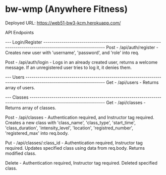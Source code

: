 # bw-wmp (Anywhere Fitness)

Deployed URL: https://web51-bw3-kcm.herokuapp.com/

API Endpoints

--- Login/Register -------------------------------------------------------------------------------------------------------------
Post - /api/auth/register - Creates new user with 'username', 'password', and 'role' into req.

Post - /api/auth/login - Logs in an already created user, returns a welcome message. If an unregistered user tries to log it, it denies them.


--- Users ----------------------------------------------------------------------------------------------------------------------
Get - /api/users - Returns array of users.

--- Classes --------------------------------------------------------------------------------------------------------------------
Get - /api/classes - Returns array of classes.

Post - /api/classes - Authentication required, and Instructor tag required. Creates a new class with 'class_name', 'class_type', 'start_time', 'class_duration', 'intensity_level', 'location', 'registred_number', 'registered_max' into req.body.

Put - /api/classes/:class_id - Authentication required, Instructor tag required. Updates specified class using data from req.body. Returns modified class.

Delete - Authentication required, Instructor tag required. Deleted specified class.
